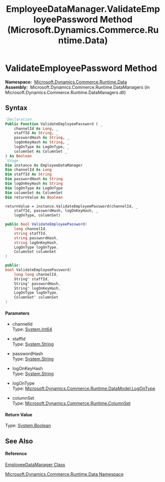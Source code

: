 ﻿---
title: EmployeeDataManager.ValidateEmployeePassword Method  (Microsoft.Dynamics.Commerce.Runtime.Data)
TOCTitle: ValidateEmployeePassword Method
ms:assetid: M:Microsoft.Dynamics.Commerce.Runtime.Data.EmployeeDataManager.ValidateEmployeePassword(System.Int64,System.String,System.String,System.String,Microsoft.Dynamics.Commerce.Runtime.DataModel.LogOnType,Microsoft.Dynamics.Commerce.Runtime.ColumnSet)
ms:mtpsurl: https://technet.microsoft.com/en-us/library/microsoft.dynamics.commerce.runtime.data.employeedatamanager.validateemployeepassword(v=AX.60)
ms:contentKeyID: 65322848
ms.date: 05/18/2015
mtps_version: v=AX.60
f1_keywords:
- Microsoft.Dynamics.Commerce.Runtime.Data.EmployeeDataManager.ValidateEmployeePassword
dev_langs:
- CSharp
- C++
- VB
---

# ValidateEmployeePassword Method

**Namespace:**  [Microsoft.Dynamics.Commerce.Runtime.Data](microsoft-dynamics-commerce-runtime-data-namespace.md)  
**Assembly:**  Microsoft.Dynamics.Commerce.Runtime.DataManagers (in Microsoft.Dynamics.Commerce.Runtime.DataManagers.dll)

## Syntax

``` vb
'Declaration
Public Function ValidateEmployeePassword ( _
    channelId As Long, _
    staffId As String, _
    passwordHash As String, _
    logOnKeyHash As String, _
    logOnType As LogOnType, _
    columnSet As ColumnSet _
) As Boolean
'Usage
Dim instance As EmployeeDataManager
Dim channelId As Long
Dim staffId As String
Dim passwordHash As String
Dim logOnKeyHash As String
Dim logOnType As LogOnType
Dim columnSet As ColumnSet
Dim returnValue As Boolean

returnValue = instance.ValidateEmployeePassword(channelId, _
    staffId, passwordHash, logOnKeyHash, _
    logOnType, columnSet)
```

``` csharp
public bool ValidateEmployeePassword(
    long channelId,
    string staffId,
    string passwordHash,
    string logOnKeyHash,
    LogOnType logOnType,
    ColumnSet columnSet
)
```

``` c++
public:
bool ValidateEmployeePassword(
    long long channelId, 
    String^ staffId, 
    String^ passwordHash, 
    String^ logOnKeyHash, 
    LogOnType logOnType, 
    ColumnSet^ columnSet
)
```

#### Parameters

  - channelId  
    Type: [System.Int64](https://technet.microsoft.com/en-us/library/6yy583ek\(v=ax.60\))  

<!-- end list -->

  - staffId  
    Type: [System.String](https://technet.microsoft.com/en-us/library/s1wwdcbf\(v=ax.60\))  

<!-- end list -->

  - passwordHash  
    Type: [System.String](https://technet.microsoft.com/en-us/library/s1wwdcbf\(v=ax.60\))  

<!-- end list -->

  - logOnKeyHash  
    Type: [System.String](https://technet.microsoft.com/en-us/library/s1wwdcbf\(v=ax.60\))  

<!-- end list -->

  - logOnType  
    Type: [Microsoft.Dynamics.Commerce.Runtime.DataModel.LogOnType](logontype-enumeration-microsoft-dynamics-commerce-runtime-datamodel.md)  

<!-- end list -->

  - columnSet  
    Type: [Microsoft.Dynamics.Commerce.Runtime.ColumnSet](columnset-class-microsoft-dynamics-commerce-runtime.md)  

#### Return Value

Type: [System.Boolean](https://technet.microsoft.com/en-us/library/a28wyd50\(v=ax.60\))  

## See Also

#### Reference

[EmployeeDataManager Class](employeedatamanager-class-microsoft-dynamics-commerce-runtime-data.md)

[Microsoft.Dynamics.Commerce.Runtime.Data Namespace](microsoft-dynamics-commerce-runtime-data-namespace.md)

